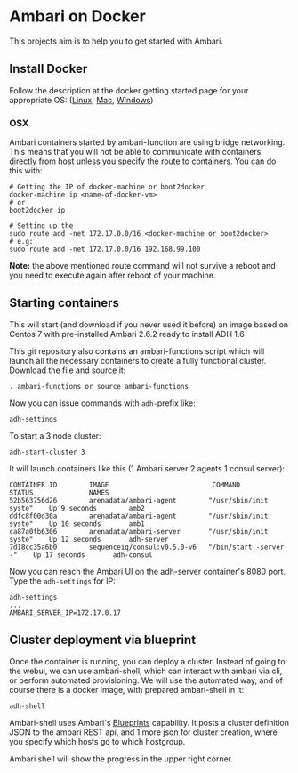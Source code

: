 # Ambari on Docker

This projects aim is to help you to get started with Ambari.

## Install Docker

Follow the description at the docker getting started page for your appropriate OS: ([Linux](http://docs.docker.com/linux/started/), [Mac](http://docs.docker.com/mac/started/), [Windows](http://docs.docker.com/windows/started/))

### OSX
Ambari containers started by ambari-function are using bridge networking. This means that you will not be able to communicate with containers directly
from host unless you specify the route to containers. You can do this with:

```
# Getting the IP of docker-machine or boot2docker
docker-machine ip <name-of-docker-vm>
# or
boot2docker ip

# Setting up the
sudo route add -net 172.17.0.0/16 <docker-machine or boot2docker>
# e.g:
sudo route add -net 172.17.0.0/16 192.168.99.100
```
**Note:**  the above mentioned route command will not survive a reboot and you need to execute again after reboot of your machine.


## Starting containers

This will start (and download if you never used it before) an image based on
Centos 7 with pre-installed Ambari 2.6.2 ready to install ADH 1.6

This git repository also contains an ambari-functions script
which will launch all the necessary containers to create a fully functional cluster. Download the file and source it:
```
. ambari-functions or source ambari-functions
```
Now you can issue commands with `adh-`prefix like:
```
adh-settings
```
To start a 3 node cluster:
```
adh-start-cluster 3
```
It will launch containers like this (1 Ambari server 2 agents 1 consul server):
```
CONTAINER ID        IMAGE                          COMMAND                  STATUS              NAMES
52b563756d26        arenadata/ambari-agent        "/usr/sbin/init syste"    Up 9 seconds        amb2
ddfc8f00d30a        arenadata/ambari-agent        "/usr/sbin/init syste"    Up 10 seconds       amb1
ca87a0fb6306        arenadata/ambari-server       "/usr/sbin/init syste"    Up 12 seconds       adh-server
7d18cc35a6b0        sequenceiq/consul:v0.5.0-v6   "/bin/start -server -"    Up 17 seconds       adh-consul
```

Now you can reach the Ambari UI on the adh-server container's 8080 port. Type the `adh-settings` for IP:
```
adh-settings
...
AMBARI_SERVER_IP=172.17.0.17
```

## Cluster deployment via blueprint

Once the container is running, you can deploy a cluster. Instead of going to
the webui, we can use ambari-shell, which can interact with ambari via cli,
or perform automated provisioning. We will use the automated way, and of
course there is a docker image, with prepared ambari-shell in it:

```
adh-shell
```

Ambari-shell uses Ambari's [Blueprints](https://cwiki.apache.org/confluence/display/AMBARI/Blueprints)
capability. It posts a cluster definition JSON to the ambari REST api,
and 1 more json for cluster creation, where you specify which hosts go
to which hostgroup.

Ambari shell will show the progress in the upper right corner.
